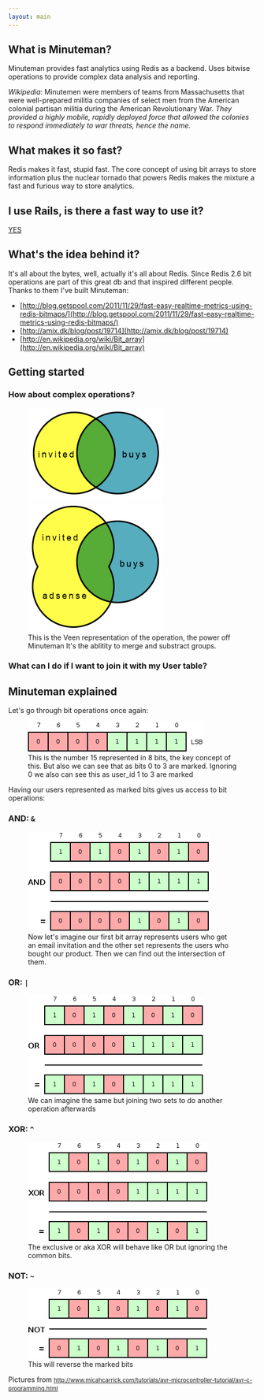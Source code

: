 ```yaml
---
layout: main
---
```


## What is Minuteman?

Minuteman provides fast analytics using Redis as a backend.
Uses bitwise operations to provide complex data analysis and reporting.

_Wikipedia_: Minutemen were members of teams from Massachusetts that were
well-prepared
militia companies of select men from the American colonial partisan militia
during the American Revolutionary War. _They provided a highly mobile, rapidly
deployed force that allowed the colonies to respond immediately to war threats,
hence the name._

## What makes it so fast?

Redis makes it fast, stupid fast. The core concept of using bit arrays to store
information plus the nuclear tornado that powers Redis makes the mixture a fast
and furious way to store analytics.

<script src="https://gist.github.com/4120070.js?file=benchmarks.txt"></script>

## I use Rails, is there a fast way to use it?

[YES](https://github.com/elcuervo/minuteman-rails)

## What's the idea behind it?

It's all about the bytes, well, actually it's all about Redis.
Since Redis 2.6 bit operations are part of this great db and that inspired
different people. Thanks to them I've built Minuteman:

* [http://blog.getspool.com/2011/11/29/fast-easy-realtime-metrics-using-redis-bitmaps/](http://blog.getspool.com/2011/11/29/fast-easy-realtime-metrics-using-redis-bitmaps/)
* [http://amix.dk/blog/post/19714](http://amix.dk/blog/post/19714)
* [http://en.wikipedia.org/wiki/Bit_array](http://en.wikipedia.org/wiki/Bit_array)

## Getting started

<script src="https://gist.github.com/4120070.js?file=install.sh"></script>

<script src="https://gist.github.com/4120070.js?file=minuteman_example.rb"></script>

### How about complex operations?

<script src="https://gist.github.com/4120070.js?file=minuteman_operations.rb"></script>

<figure>
  <img src="img/simple-intersection.png" alt="" />
  <img src="img/complex-intersection.png" alt="" />
  <figcaption> This is the Veen representation of the operation, the power off
  Minuteman It's the ablitity to merge and substract groups. </figcaption>
</figure>

### What can I do if I want to join it with my User table?

<script src="https://gist.github.com/4120070.js?file=minuteman_array.rb"></script>

<a name="explained"></a>
## Minuteman explained

Let's go through bit operations once again:

<figure>
  <img src="img/bits/bits-15.png" alt="" />
  <figcaption> This is the number 15 represented in 8 bits, the key concept of this.  But also we can see that as bits 0 to 3 are marked. Ignoring 0 we also can see this as user_id 1 to 3 are marked </figcaption>
</figure>

Having our users represented as marked bits gives us access to bit operations:

### AND: `&`

<figure>
  <img src="img/bits/bitwise-and.png" alt="" />
  <figcaption> Now let's imagine our first bit array represents users who get an email invitation and the other set represents the users who bought our product. Then we can find out the intersection of them.  </figcaption>
</figure>

### OR: `|`

<figure>
  <img src="img/bits/bitwise-or.png" alt="" />
  <figcaption> We can imagine the same but joining two sets to do another operation afterwards </figcaption>
</figure>

### XOR: `^`

<figure>
  <img src="img/bits/bitwise-xor.png" alt="" />
  <figcaption> The exclusive or aka XOR will behave like OR but ignoring the common bits.  </figcaption>
</figure>

### NOT: `~`

<figure>
  <img src="img/bits/bitwise-not.png" alt="" />
  <figcaption> This will reverse the marked bits </figcaption>
</figure>

Pictures from <small><a href="http://www.micahcarrick.com/tutorials/avr-microcontroller-tutorial/avr-c-programming.html">http://www.micahcarrick.com/tutorials/avr-microcontroller-tutorial/avr-c-programming.html</a></small>

